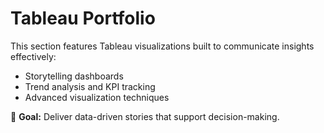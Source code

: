 # Tableau Portfolio

This section features Tableau visualizations built to communicate insights effectively:

- Storytelling dashboards
- Trend analysis and KPI tracking
- Advanced visualization techniques

🎯 **Goal:** Deliver data-driven stories that support decision-making.
